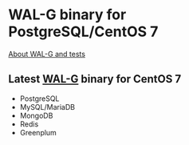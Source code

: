 # WAL-G binary for PostgreSQL/CentOS 7

[About WAL-G and tests](https://medium.com/@philyuchkoff/wal-g-953490c74b98)

## Latest [WAL-G](https://github.com/wal-g/wal-g) binary for CentOS 7


* PostgreSQL
* MySQL/MariaDB
* MongoDB
* Redis
* Greenplum
